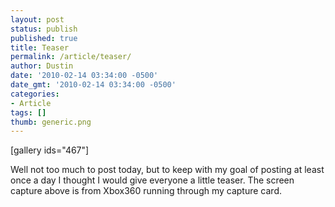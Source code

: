 ```yaml
---
layout: post
status: publish
published: true
title: Teaser
permalink: /article/teaser/
author: Dustin
date: '2010-02-14 03:34:00 -0500'
date_gmt: '2010-02-14 03:34:00 -0500'
categories:
- Article
tags: []
thumb: generic.png
---
```

[gallery ids="467"]

Well not too much to post today, but to keep with my goal of posting at least
once a day I thought I would give everyone a little teaser. The screen capture
above is from Xbox360 running through my capture card.
